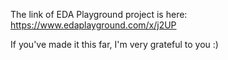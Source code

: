 The link of EDA Playground project is here:
https://www.edaplayground.com/x/j2UP

If you've made it this far, I'm very grateful to you :)
